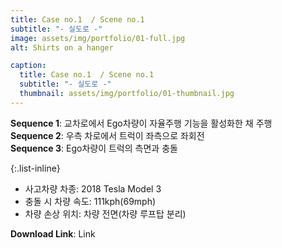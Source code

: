 ```yaml
---
title: Case no.1  / Scene no.1
subtitle: "- 실도로 -"
image: assets/img/portfolio/01-full.jpg
alt: Shirts on a hanger

caption:
  title: Case no.1  / Scene no.1
  subtitle: "- 실도로 -"
  thumbnail: assets/img/portfolio/01-thumbnail.jpg
---
```

**Sequence 1**: 교차로에서 Ego차량이 자율주행 기능을 활성화한 채 주행  
**Sequence 2**: 우측 차로에서 트럭이 좌측으로 좌회전  
**Sequence 3**: Ego차량이 트럭의 측면과 충돌  

{:.list-inline}
- 사고차량 차종: 2018 Tesla Model 3
- 충돌 시 차량 속도: 111kph(69mph)
- 차량 손상 위치: 차량 전면(차량 루프탑 분리)

**Download Link**: Link  